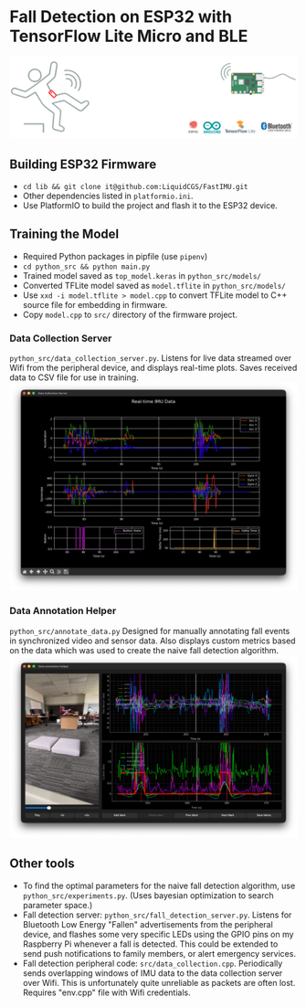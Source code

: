 # Fall Detection on ESP32 with TensorFlow Lite Micro and BLE

![Fall Detection Poster](images/fall_poster.png)

## Building ESP32 Firmware
- `cd lib && git clone it@github.com:LiquidCGS/FastIMU.git`
- Other dependencies listed in `platformio.ini`.
- Use PlatformIO to build the project and flash it to the ESP32 device.

## Training the Model
- Required Python packages in pipfile (use `pipenv`)
- `cd python_src && python main.py`
- Trained model saved as `top_model.keras` in `python_src/models/`
- Converted TFLite model saved as `model.tflite` in `python_src/models/`
- Use `xxd -i model.tflite > model.cpp` to convert TFLite model to C++ source file for embedding in firmware.
- Copy `model.cpp` to `src/` directory of the firmware project.

### Data Collection Server
`python_src/data_collection_server.py`. Listens for live data streamed over Wifi from the peripheral device, and displays real-time plots. Saves received data to CSV file for use in training.
<img src="images/data_collection_server.png" width="600" alt="Data Collection Server screenshot"/>

### Data Annotation Helper
`python_src/annotate_data.py` Designed for manually annotating fall events in synchronized video and sensor data. Also displays custom metrics based on the data which was used to create the naive fall detection algorithm.
<img src="images/data_annotation_helper.png" width="600" alt="Data Annotation Helper screenshot"/>

## Other tools
- To find the optimal parameters for the naive fall detection algorithm, use `python_src/experiments.py`. (Uses bayesian optimization to search parameter space.)
- Fall detection server: `python_src/fall_detection_server.py`. Listens for Bluetooth Low Energy "Fallen" advertisements from the peripheral device, and flashes some very specific LEDs using the GPIO pins on my Raspberry Pi whenever a fall is detected. This could be extended to send push notifications to family members, or alert emergency services.
- Fall detection peripheral code: `src/data_collection.cpp`. Periodically sends overlapping windows of IMU data to the data collection server over Wifi. This is unfortunately quite unreliable as packets are often lost. Requires "env.cpp" file with Wifi credentials.